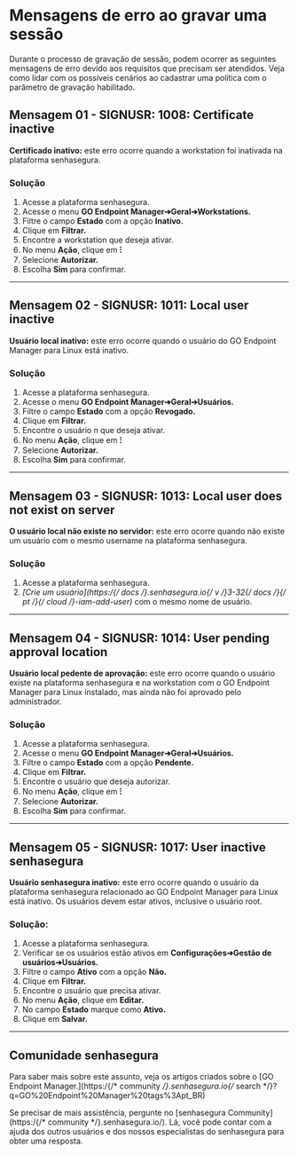 # Mensagens de erro ao gravar uma sessão

Durante o processo de gravação de sessão, podem ocorrer as seguintes mensagens de erro devido aos requisitos que precisam ser atendidos. Veja como lidar com os possíveis cenários ao cadastrar uma política com o parâmetro de gravação habilitado.

## Mensagem 01 - SIGNUSR: 1008: Certificate inactive
**Certificado inativo:** este erro ocorre quando a workstation foi inativada na plataforma senhasegura.

### Solução

1. Acesse a plataforma senhasegura.
2. Acesse o menu **GO Endpoint Manager➔Geral➔Workstations.**
3. Filtre o campo **Estado** com a opção **Inativo.**
4. Clique em **Filtrar.**
5. Encontre a workstation que deseja ativar.
6. No menu **Ação**, clique em **⁝**
7. Selecione **Autorizar.**
8. Escolha **Sim** para confirmar.
***
## Mensagem 02 - SIGNUSR:  1011: Local user inactive 
**Usuário local inativo:** este erro ocorre quando o usuário do GO Endpoint Manager para Linux está inativo.

### Solução

1. Acesse a plataforma senhasegura.
2. Acesse o menu **GO Endpoint Manager➔Geral➔Usuários.**
3. Filtre o campo **Estado** com a opção **Revogado.**
4. Clique em **Filtrar.**
5. Encontre o usuário n que deseja ativar.
6. No menu **Ação**, clique em **⁝** 
7. Selecione **Autorizar.**
8. Escolha **Sim** para confirmar.
***
## Mensagem 03 - SIGNUSR: 1013: Local user does not exist on server 
**O usuário local não existe no servidor:** este erro ocorre quando não existe um usuário com o mesmo username na plataforma senhasegura.

### Solução

1. Acesse a plataforma senhasegura.
2. **[Crie um usuário](https:/{/* docs */}.senhasegura.io{/* v */}3-32{/* docs */}{/* pt */}{/* cloud */}-iam-add-user)** com o mesmo nome de usuário.
***
## Mensagem 04 - SIGNUSR: 1014: User pending approval location 
**Usuário local pedente de aprovação:** este erro ocorre quando o usuário existe na plataforma senhasegura e na workstation com o GO Endpoint Manager para Linux instalado, mas ainda não foi aprovado pelo administrador.

### Solução

1. Acesse a plataforma senhasegura.
2. Acesse o menu **GO Endpoint Manager➔Geral➔Usuários.**
3. Filtre o campo **Estado** com a opção **Pendente.**
4. Clique em **Filtrar.**
5. Encontre o usuário que deseja autorizar.
6. No menu **Ação**, clique em **⁝** 
7. Selecione **Autorizar.**
8. Escolha **Sim** para confirmar.
***
## Mensagem 05 - SIGNUSR:  1017: User inactive senhasegura 
**Usuário senhasegura inativo:** este erro ocorre quando o usuário da plataforma senhasegura relacionado ao GO Endpoint Manager para Linux está inativo. Os usuários devem estar ativos, inclusive o usuário root.

### Solução:

1. Acesse a plataforma senhasegura.
2. Verificar se os usuários estão ativos em **Configurações➔Gestão de usuários➔Usuários.**
3. Filtre o campo **Ativo** com a opção **Não.**
4. Clique em **Filtrar.**
4. Encontre o usuário que precisa ativar.
5. No menu **Ação**, clique em **Editar.** 
6. No campo **Estado** marque como **Ativo.**
9. Clique em **Salvar.**

* * *
## Comunidade senhasegura
Para saber mais sobre este assunto, veja os artigos criados sobre o [GO Endpoint Manager.](https:/{/* community */}.senhasegura.io{/* search */}?q=GO%20Endpoint%20Manager%20tags%3Apt_BR)

Se precisar de mais assistência, pergunte no [senhasegura Community](https:/{/* community */}.senhasegura.io/). Lá, você pode contar com a ajuda dos outros usuários e dos nossos especialistas do senhasegura para obter uma resposta.